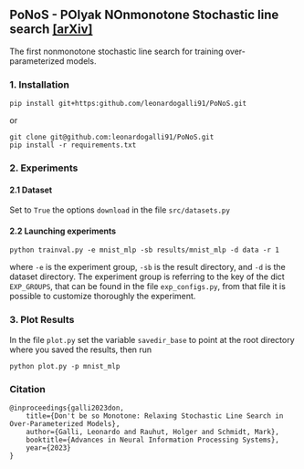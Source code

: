 ## PoNoS - POlyak NOnmonotone Stochastic line search [[arXiv]](https://arxiv.org/abs/2306.12747)

The first nonmonotone stochastic line search for training over-parameterized models.

### 1. Installation

`pip install git+https:github.com/leonardogalli91/PoNoS.git`

or 

```
git clone git@github.com:leonardogalli91/PoNoS.git
pip install -r requirements.txt
```

### 2. Experiments

#### 2.1 Dataset

Set to ```True``` the options ```download``` in the file ```src/datasets.py```

#### 2.2 Launching experiments

`python trainval.py -e mnist_mlp -sb results/mnist_mlp -d data -r 1`

where `-e` is the experiment group, `-sb` is the result directory, and `-d` is the dataset directory.
The experiment group is referring to the key of the dict ```EXP_GROUPS```, that can be found in the file ```exp_configs.py```,
from that file it is possible to customize thoroughly the experiment. 

### 3. Plot Results

In the file ```plot.py``` set the variable ```savedir_base``` to point at the root directory where you saved the results, then run

`python plot.py -p mnist_mlp`



### Citation

```
@inproceedings{galli2023don,
	title={Don't be so Monotone: Relaxing Stochastic Line Search in Over-Parameterized Models},
	author={Galli, Leonardo and Rauhut, Holger and Schmidt, Mark},
	booktitle={Advances in Neural Information Processing Systems},
	year={2023}
}
```

